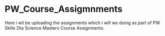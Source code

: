 # PW_Course_Assigmnments
Here i wil be uploading the assignments which i will we doing as part of PW Skills Dta Science Masters Course Assignments.
